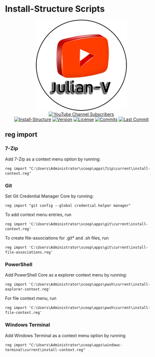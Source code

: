 # Install-Structure Scripts

<p align="center">
 <a href="https://youtube.com/julianv"><img title="Julian-V" src="docs/Julian-V.png"></a><br>
 <a href="https://www.youtube.com/julianv?sub_confirmation=1"><img title="YouTube Channel Subscribers" src="https://img.shields.io/youtube/channel/subscribers/UC8QPaA8hLDhroGdBtAImmbQ"></a><br> 
  <a href=""><img title="Install-Structure" src="https://img.shields.io/badge/Scripts-%20?logo=powershell&logoColor=00BFFF&label=Install Structure&color=A52A2A"></a>
 <a href="#install-structure"><img title="Version" src="https://img.shields.io/badge/1.0-%20?logo=hackthebox&label=Version&color=BA55D3"></a>
 <a href="LICENSE"><img title="License" src="https://img.shields.io/github/license/julianv22/install-structure?logo=atom&label=License&labelColor=teal"></a>
 <!-- <a href="https://github.com/julianv22/install-structure/actions/workflows/main.yml"><img title="Actions" src="https://github.com/julianv22/install-structure/actions/workflows/main.yml/badge.svg"></a> -->
 <a href="#"><img title="Commits" src="https://img.shields.io/github/commit-activity/t/julianv22/install-structure?logo=git&label=Commits"></a>
 <a href="https://github.com/julianv22/install-structure/commits/main"><img title="Last Commit" src="https://img.shields.io/github/last-commit/julianv22/install-structure?logo=codacy&label=Last%20Commit&labelColor=2F4F4F"></a>
</p>


## reg import

### 7-Zip
Add 7-Zip as a context menu option by running: 
```
reg import "C:\Users\Administrator\scoop\apps\7zip\current\install-context.reg"
```

### Git

Set Git Credential Manager Core by running: 
```
reg import "git config --global credential.helper manager"
```

To add context menu entries, run
```
reg import 'C:\Users\Administrator\scoop\apps\git\current\install-context.reg'
```

To create file-associations for .git* and .sh files, run 
```
reg import 'C:\Users\Administrator\scoop\apps\git\current\install-file-associations.reg'
```

### PowerShell

Add PowerShell Core as a explorer context menu by running:
```
reg import 'C:\Users\Administrator\scoop\apps\pwsh\current\install-explorer-context.reg'
```
For file context menu, run 
```
reg import 'C:\Users\Administrator\scoop\apps\pwsh\current\install-file-context.reg'
```

### Windows Terminal

Add Windows Terminal as a context menu option by running 
```
reg import "C:\Users\Administrator\scoop\apps\windows-terminal\current\install-context.reg"
```   
